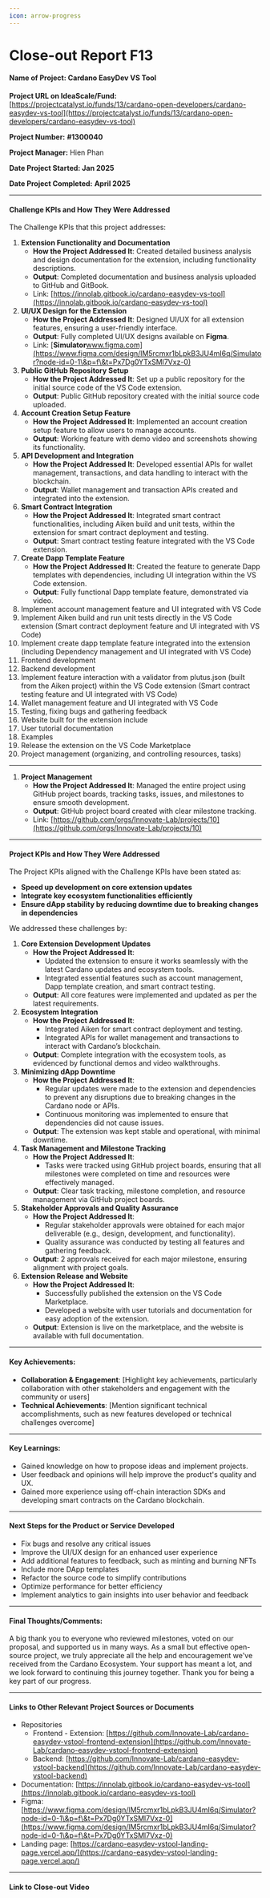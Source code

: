 ```yaml
---
icon: arrow-progress
---
```


# Close-out Report F13

#### **Name of Project:** **Cardano EasyDev VS Tool**

**Project URL on IdeaScale/Fund:** [https://projectcatalyst.io/funds/13/cardano-open-developers/cardano-easydev-vs-tool](https://projectcatalyst.io/funds/13/cardano-open-developers/cardano-easydev-vs-tool)

**Project Number:** **#1300040**

**Project Manager:** Hien Phan

**Date Project Started: Jan 2025**

**Date Project Completed:** **April 2025**

***

#### **Challenge KPIs and How They Were Addressed**

The Challenge KPIs that this project addresses:

1. **Extension Functionality and Documentation**
   * **How the Project Addressed It**: Created detailed business analysis and design documentation for the extension, including functionality descriptions.
   * **Output**: Completed documentation and business analysis uploaded to GitHub and GitBook.
   * Link: [https://innolab.gitbook.io/cardano-easydev-vs-tool](https://innolab.gitbook.io/cardano-easydev-vs-tool)
2. **UI/UX Design for the Extension**
   * **How the Project Addressed It**: Designed UI/UX for all extension features, ensuring a user-friendly interface.
   * **Output**: Fully completed UI/UX designs available on **Figma**.
   * Link: [**Simulator**www.figma.com](https://www.figma.com/design/lM5rcmxr1bLpkB3JU4mI6q/Simulator?node-id=0-1\&p=f\&t=Px7Dg0YTxSMl7Vxz-0)
3. **Public GitHub Repository Setup**
   * **How the Project Addressed It**: Set up a public repository for the initial source code of the VS Code extension.
   * **Output**: Public GitHub repository created with the initial source code uploaded.
4. **Account Creation Setup Feature**
   * **How the Project Addressed It**: Implemented an account creation setup feature to allow users to manage accounts.
   * **Output**: Working feature with demo video and screenshots showing its functionality.
5. **API Development and Integration**
   * **How the Project Addressed It**: Developed essential APIs for wallet management, transactions, and data handling to interact with the blockchain.
   * **Output**: Wallet management and transaction APIs created and integrated into the extension.
6. **Smart Contract Integration**
   * **How the Project Addressed It**: Integrated smart contract functionalities, including Aiken build and unit tests, within the extension for smart contract deployment and testing.
   * **Output**: Smart contract testing feature integrated with the VS Code extension.
7. **Create Dapp Template Feature**
   * **How the Project Addressed It**: Created the feature to generate Dapp templates with dependencies, including UI integration within the VS Code extension.
   * **Output**: Fully functional Dapp template feature, demonstrated via video.
8. Implement account management feature and UI integrated with VS Code
9. Implement Aiken build and run unit tests directly in the VS Code extension (Smart contract deployment feature and UI integrated with VS Code)
10. Implement create dapp template feature integrated into the extension (including Dependency management and UI integrated with VS Code)
11. Frontend development
12. Backend development
13. Implement feature interaction with a validator from plutus.json (built from the Aiken project) within the VS Code extension (Smart contract testing feature and UI integrated with VS Code)
14. Wallet management feature and UI integrated with VS Code
15. Testing, fixing bugs and gathering feedback
16. Website built for the extension include
17. User tutorial documentation
18. Examples
19. Release the extension on the VS Code Marketplace
20. Project management (organizing, and controlling resources, tasks)

***

1. **Project Management**
   * **How the Project Addressed It**: Managed the entire project using GitHub project boards, tracking tasks, issues, and milestones to ensure smooth development.
   * **Output**: GitHub project board created with clear milestone tracking.
   * Link: [https://github.com/orgs/Innovate-Lab/projects/10](https://github.com/orgs/Innovate-Lab/projects/10)

***

#### **Project KPIs and How They Were Addressed**

The Project KPIs aligned with the Challenge KPIs have been stated as:

* **Speed up development on core extension updates**
* **Integrate key ecosystem functionalities efficiently**
* **Ensure dApp stability by reducing downtime due to breaking changes in dependencies**

We addressed these challenges by:

1. **Core Extension Development Updates**
   * **How the Project Addressed It**:
     * Updated the extension to ensure it works seamlessly with the latest Cardano updates and ecosystem tools.
     * Integrated essential features such as account management, Dapp template creation, and smart contract testing.
   * **Output**: All core features were implemented and updated as per the latest requirements.
2. **Ecosystem Integration**
   * **How the Project Addressed It**:
     * Integrated Aiken for smart contract deployment and testing.
     * Integrated APIs for wallet management and transactions to interact with Cardano’s blockchain.
   * **Output**: Complete integration with the ecosystem tools, as evidenced by functional demos and video walkthroughs.
3. **Minimizing dApp Downtime**
   * **How the Project Addressed It**:
     * Regular updates were made to the extension and dependencies to prevent any disruptions due to breaking changes in the Cardano node or APIs.
     * Continuous monitoring was implemented to ensure that dependencies did not cause issues.
   * **Output**: The extension was kept stable and operational, with minimal downtime.
4. **Task Management and Milestone Tracking**
   * **How the Project Addressed It**:
     * Tasks were tracked using GitHub project boards, ensuring that all milestones were completed on time and resources were effectively managed.
   * **Output**: Clear task tracking, milestone completion, and resource management via GitHub project boards.
5. **Stakeholder Approvals and Quality Assurance**
   * **How the Project Addressed It**:
     * Regular stakeholder approvals were obtained for each major deliverable (e.g., design, development, and functionality).
     * Quality assurance was conducted by testing all features and gathering feedback.
   * **Output**: 2 approvals received for each major milestone, ensuring alignment with project goals.
6. **Extension Release and Website**
   * **How the Project Addressed It**:
     * Successfully published the extension on the VS Code Marketplace.
     * Developed a website with user tutorials and documentation for easy adoption of the extension.
   * **Output**: Extension is live on the marketplace, and the website is available with full documentation.

***

#### **Key Achievements:**

* **Collaboration & Engagement**: \[Highlight key achievements, particularly collaboration with other stakeholders and engagement with the community or users]
* **Technical Achievements**: \[Mention significant technical accomplishments, such as new features developed or technical challenges overcome]

***

#### **Key Learnings:**

* Gained knowledge on how to propose ideas and implement projects.
* User feedback and opinions will help improve the product's quality and UX.
* Gained more experience using off-chain interaction SDKs and developing smart contracts on the Cardano blockchain.

***

#### **Next Steps for the Product or Service Developed**

* Fix bugs and resolve any critical issues
* Improve the UI/UX design for an enhanced user experience
* Add additional features to feedback, such as minting and burning NFTs
* Include more DApp templates
* Refactor the source code to simplify contributions
* Optimize performance for better efficiency
* Implement analytics to gain insights into user behavior and feedback

***

#### **Final Thoughts/Comments:**

A big thank you to everyone who reviewed milestones, voted on our proposal, and supported us in many ways. As a small but effective open-source project, we truly appreciate all the help and encouragement we've received from the Cardano Ecosystem. Your support has meant a lot, and we look forward to continuing this journey together. Thank you for being a key part of our progress.

***

#### **Links to Other Relevant Project Sources or Documents**

* Repositories
  * Frontend - Extension: [https://github.com/Innovate-Lab/cardano-easydev-vstool-frontend-extension](https://github.com/Innovate-Lab/cardano-easydev-vstool-frontend-extension)
  * Backend: [https://github.com/Innovate-Lab/cardano-easydev-vstool-backend](https://github.com/Innovate-Lab/cardano-easydev-vstool-backend)
* Documentation: [https://innolab.gitbook.io/cardano-easydev-vs-tool](https://innolab.gitbook.io/cardano-easydev-vs-tool)
* Figma: [https://www.figma.com/design/lM5rcmxr1bLpkB3JU4mI6q/Simulator?node-id=0-1\&p=f\&t=Px7Dg0YTxSMl7Vxz-0](https://www.figma.com/design/lM5rcmxr1bLpkB3JU4mI6q/Simulator?node-id=0-1\&p=f\&t=Px7Dg0YTxSMl7Vxz-0)
* Landing page: [https://cardano-easydev-vstool-landing-page.vercel.app/](https://cardano-easydev-vstool-landing-page.vercel.app/)

***

#### **Link to Close-out Video**
